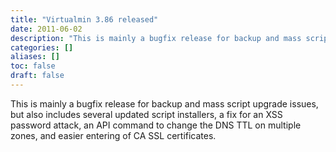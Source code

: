 ```yaml
---
title: "Virtualmin 3.86 released"
date: 2011-06-02
description: "This is mainly a bugfix release for backup and mass script upgrade issues, but also includes..."
categories: []
aliases: []
toc: false
draft: false
---
```

This is mainly a bugfix release for backup and mass script upgrade issues, but also includes several updated script installers, a fix for an XSS password attack, an API command to change the DNS TTL on multiple zones, and easier entering of CA SSL certificates.
